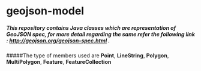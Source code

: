 # geojson-model
##### This repository contains Java classes which are representation of GeoJSON spec, for more detail regarding the same refer the following link : http://geojson.org/geojson-spec.html .
#####The type of members used are **Point**, **LineString**, **Polygon**, **MultiPolygon**, **Feature**, **FeatureCollection**
